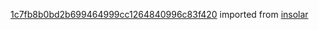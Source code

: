 [1c7fb8b0bd2b699464999cc1264840996c83f420](https://github.com/insolar/insolar/commit/1c7fb8b0bd2b699464999cc1264840996c83f420) imported from [insolar](https://github.com/insolar/insolar)
